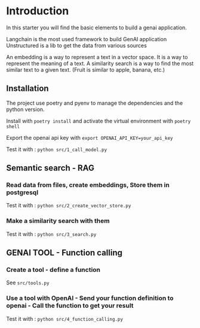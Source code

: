 # Introduction
In this starter you will find the basic elements to build a genai application.

Langchain is the most used framework to build GenAI application
Unstructured is a lib to get the data from various sources

An embedding is a way to represent a text in a vector space. It is a way to represent the meaning of a text.
A similarity search is a way to find the most similar text to a given text. (Fruit is similar to apple, banana, etc.)

## Installation
The project use poetry and pyenv to manage the dependencies and the python version.

Install with `poetry install` and activate the virtual environment with `poetry shell`

Export the openai api key with `export OPENAI_API_KEY=your_api_key`

Test it with : `python src/1_call_model.py`

## Semantic search - RAG

### Read data from files, create embeddings, Store them in postgresql

Test it with : `python src/2_create_vector_store.py`

### Make a similarity search with them

Test it with : `python src/3_search.py`

## GENAI TOOL - Function calling

### Create a tool - define a function

See `src/tools.py`

### Use a tool with OpenAI - Send your function definition to openai - Call the function to get your result

Test it with : `python src/4_function_calling.py`

